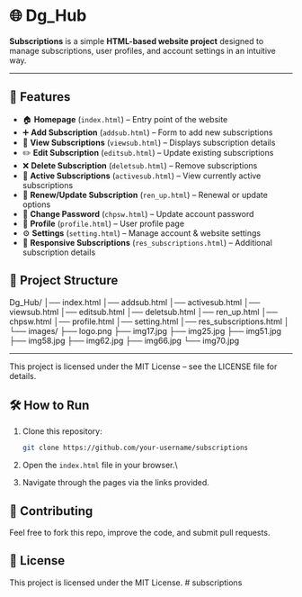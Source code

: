 # 🌐 Dg_Hub

**Subscriptions** is a simple **HTML-based website project** designed to manage subscriptions, user profiles, and account settings in an intuitive way.  

---

## 🚀 Features

- 🏠 **Homepage** (`index.html`) – Entry point of the website  
- ➕ **Add Subscription** (`addsub.html`) – Form to add new subscriptions  
- 👀 **View Subscriptions** (`viewsub.html`) – Displays subscription details  
- ✏️ **Edit Subscription** (`editsub.html`) – Update existing subscriptions  
- ❌ **Delete Subscription** (`deletsub.html`) – Remove subscriptions  
- 📌 **Active Subscriptions** (`activesub.html`) – View currently active subscriptions  
- 🔄 **Renew/Update Subscription** (`ren_up.html`) – Renewal or update options  
- 🔐 **Change Password** (`chpsw.html`) – Update account password  
- 👤 **Profile** (`profile.html`) – User profile page  
- ⚙️ **Settings** (`setting.html`) – Manage account & website settings  
- 📑 **Responsive Subscriptions** (`res_subscriptions.html`) – Additional subscription details  


## 📂 Project Structure
Dg_Hub/
│── index.html
│── addsub.html
│── activesub.html
│── viewsub.html
│── editsub.html
│── deletsub.html
│── ren_up.html
│── chpsw.html
│── profile.html
│── setting.html
│── res_subscriptions.html
│
└── images/
├── logo.png
├── img17.jpg
├── img25.jpg
├── img51.jpg
├── img58.jpg
├── img62.jpg
├── img66.jpg
└── img70.jpg


---

This project is licensed under the MIT License – see the LICENSE
 file for details.

## 🛠️ How to Run

1.  Clone this repository:

    ``` bash
    git clone https://github.com/your-username/subscriptions
    ```

2.  Open the `index.html` file in your browser.\

3.  Navigate through the pages via the links provided.


## 🤝 Contributing

Feel free to fork this repo, improve the code, and submit pull requests.

## 📄 License

This project is licensed under the MIT License.
#   s u b s c r i p t i o n s 
 
 
